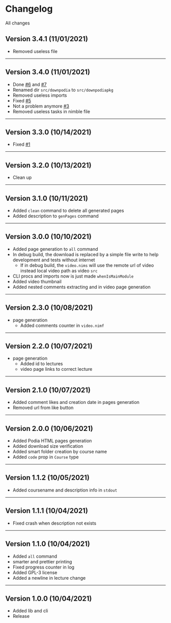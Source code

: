 # Changelog

All changes

## Version 3.4.1 (11/01/2021)

- Removed useless file

---

## Version 3.4.0 (11/01/2021)

- Done [#6](https://github.com/thisago/downpodia/issues/6) and [#7](https://github.com/thisago/downpodia/issues/7)
- Renamed dir `src/downpodia` to `src/downpodiapkg`
- Removed useless imports
- Fixed [#5](https://github.com/thisago/downpodia/issues/5)
- Not a problem anymore [#3](https://github.com/thisago/downpodia/issues/3)
- Removed useless tasks in nimble file

---

## Version 3.3.0 (10/14/2021)

- Fixed [#1](https://github.com/thisago/downpodia/issues/1)

---

## Version 3.2.0 (10/13/2021)

- Clean up

---

## Version 3.1.0 (10/11/2021)

- Added `clean` command to delete all generated pages
- Added description to `genPages` command

---

## Version 3.0.0 (10/10/2021)

- Added page generation to `all` command
- In debug build, the download is replaced by a simple file write to
  help development and tests without internet
  - If in debug build, the `video.nims` will use the remote url of
    video instead local video path as video `src`
- CLI procs and imports now is just made `whenIsMainModule`
- Added video thumbnail
- Added nested comments extracting and in video page generation

---

## Version 2.3.0 (10/08/2021)

- page generation
  - Added comments counter in `video.nimf`

---

## Version 2.2.0 (10/07/2021)

- page generation
  - Added id to lectures
  - video page links to correct lecture

---

## Version 2.1.0 (10/07/2021)

- Added comment likes and creation date in pages generation
- Removed url from like button

---

## Version 2.0.0 (10/06/2021)

- Added Podia HTML pages generation
- Added download size verification
- Added smart folder creation by course name
- Added `code` prop in `Course` type

---

## Version 1.1.2 (10/05/2021)

- Added coursename and description info in `stdout`

---

## Version 1.1.1 (10/04/2021)

- Fixed crash when description not exists

---

## Version 1.1.0 (10/04/2021)

- Added `all` command
- smarter and prettier printing
- Fixed progress counter in log
- Added GPL-3 license
- Added a newline in lecture change

---

## Version 1.0.0 (10/04/2021)

- Added lib and cli
- Release
